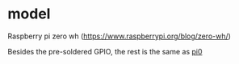 # model

Raspberry pi zero wh (https://www.raspberrypi.org/blog/zero-wh/)

Besides the pre-soldered GPIO, the rest is the same as [pi0](./pi0.md)
